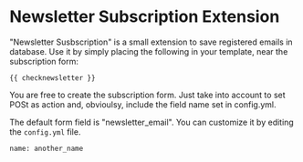 Newsletter Subscription Extension
=================================

"Newsletter Susbscription" is a small extension to save registered emails in database.
Use it by simply placing the following in your template, near the subscription form:

    {{ checknewsletter }}

You are free to create the subscription form. Just take into account to set POSt as action and, obvioulsy, include the field name set in config.yml.

The default form field is "newsletter_email". You can customize it by editing the `config.yml` file.

    name: another_name
